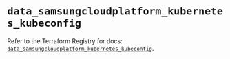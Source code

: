 # `data_samsungcloudplatform_kubernetes_kubeconfig`

Refer to the Terraform Registry for docs: [`data_samsungcloudplatform_kubernetes_kubeconfig`](https://registry.terraform.io/providers/samsungsdscloud/samsungcloudplatform/3.13.0/docs/data-sources/kubernetes_kubeconfig).
